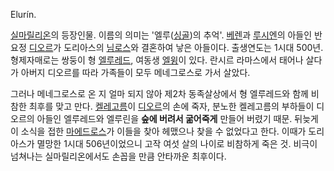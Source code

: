 Elurín.

[실마릴리온](%EC%8B%A4%EB%A7%88%EB%A6%B4%EB%A6%AC%EC%98%A8.md)의 등장인물. 이름의 의미는
'엘루([싱골](%EC%8B%B1%EA%B3%A8.md))의 추억'. [베렌](%EB%B2%A0%EB%A0%8C.md)과
[루시엔](%EB%A3%A8%EC%8B%9C%EC%97%94.md)의 아들인 반요정
[디오르](%EB%94%94%EC%98%A4%EB%A5%B4.md)가 도리아스의
[님로스](%EB%8B%98%EB%A1%9C%EC%8A%A4.md)와 결혼하여 낳은 아들이다. 출생연도는 1시대 500년. 형제자매로는
쌍둥이 형 [엘루레드](%EC%97%98%EB%A3%A8%EB%A0%88%EB%93%9C.md), 여동생
[엘윙](%EC%97%98%EC%9C%99.md)이 있다. 란시르 라마스에서 태어나 살다가 아버지 디오르를 따라 가족들이 모두
메네그로스로 가서 살았다.

그러나 메네그로스로 온 지 얼마 되지 않아 제2차 동족살상에서 형 엘루레드와 함께 비참한 최후를 맞고 만다.
[켈레고름](%EC%BC%88%EB%A0%88%EA%B3%A0%EB%A6%84.md)이
[디오르](%EB%94%94%EC%98%A4%EB%A5%B4.md)의 손에 죽자, 분노한 켈레고름의 부하들이 디오르의 아들인 엘루레드와
엘루린을 **숲에 버려서 굶어죽게** 만들어 버렸기 때문. 뒤늦게 이 소식을 접한
[마에드로스](%EB%A7%88%EC%97%90%EB%93%9C%EB%A1%9C%EC%8A%A4.md)가 이들을 찾아 헤맸으나 찾을 수
없었다고 한다. 이때가 도리아스가 멸망한 1시대 506년이었으니 고작 여섯 살의 나이로 비참하게 죽은 것. 비극이 넘쳐나는 실마릴리온에서도
손꼽을 만큼 안타까운 최후이다.

